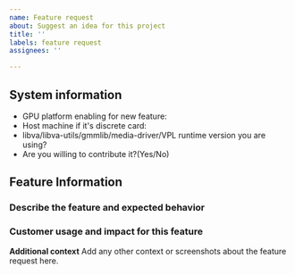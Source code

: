 ```yaml
---
name: Feature request
about: Suggest an idea for this project
title: ''
labels: feature request
assignees: ''

---
```


## System information
- GPU platform enabling for new feature:
- Host machine if it's discrete card:
- libva/libva-utils/gmmlib/media-driver/VPL runtime version you are using?
- Are you willing to contribute it?(Yes/No)

## Feature Information
### Describe the feature and expected behavior

### Customer usage and impact for this feature


**Additional context**
Add any other context or screenshots about the feature request here.
